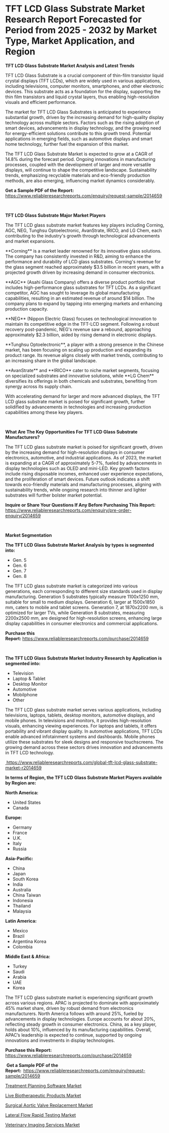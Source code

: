 <p><h1>TFT LCD Glass Substrate Market Research Report Forecasted for Period from 2025 -  2032 by Market Type, Market Application, and Region</h1></p><p><strong>TFT LCD Glass Substrate Market Analysis and Latest Trends</strong></p>
<p><p>TFT LCD Glass Substrate is a crucial component of thin-film transistor liquid crystal displays (TFT LCDs), which are widely used in various applications, including televisions, computer monitors, smartphones, and other electronic devices. This substrate acts as a foundation for the display, supporting the thin film transistors and liquid crystal layers, thus enabling high-resolution visuals and efficient performance.</p><p>The market for TFT LCD Glass Substrates is anticipated to experience substantial growth, driven by the increasing demand for high-quality display technology across multiple sectors. Factors such as the rising adoption of smart devices, advancements in display technology, and the growing need for energy-efficient solutions contribute to this growth trend. Potential applications in emerging fields, such as automotive displays and smart home technology, further fuel the expansion of this market.</p><p>The TFT LCD Glass Substrate Market is expected to grow at a CAGR of 14.8% during the forecast period. Ongoing innovations in manufacturing processes, coupled with the development of larger and more versatile displays, will continue to shape the competitive landscape. Sustainability trends, emphasizing recyclable materials and eco-friendly production methods, are also emerging, influencing market dynamics considerably.</p></p>
<p><strong>Get a Sample PDF of the Report:&nbsp;</strong> <a href="https://www.reliableresearchreports.com/enquiry/request-sample/2014659?utm_campaign=2662&utm_medium=2&utm_source=Github&utm_content=ia&utm_term=06042025&utm_id=tft-lcd-glass-substrate">https://www.reliableresearchreports.com/enquiry/request-sample/2014659</a></p>
<p>&nbsp;</p>
<p><strong>TFT LCD Glass Substrate Major Market Players</strong></p>
<p><p>The TFT LCD glass substrate market features key players including Corning, AGC, NEG, Tunghsu Optoelectronic, AvanStrate, IRICO, and LG Chem, each contributing to the industry's growth through technological advancements and market expansions.</p><p>**Corning** is a market leader renowned for its innovative glass solutions. The company has consistently invested in R&D, aiming to enhance the performance and durability of LCD glass substrates. Corning's revenue for the glass segment reached approximately $3.5 billion in recent years, with a projected growth driven by increasing demand in consumer electronics.</p><p>**AGC** (Asahi Glass Company) offers a diverse product portfolio that includes high-performance glass substrates for TFT LCDs. As a significant competitor, AGC has sought to leverage its global manufacturing capabilities, resulting in an estimated revenue of around $14 billion. The company plans to expand by tapping into emerging markets and enhancing production capacity.</p><p>**NEG** (Nippon Electric Glass) focuses on technological innovation to maintain its competitive edge in the TFT-LCD segment. Following a robust recovery post-pandemic, NEG's revenue saw a rebound, approaching approximately $2.3 billion, aided by rising demand in electronic displays.</p><p>**Tunghsu Optoelectronic**, a player with a strong presence in the Chinese market, has been focusing on scaling up production and expanding its product range. Its revenue aligns closely with market trends, contributing to an increasing share in the global landscape.</p><p>**AvanStrate** and **IRICO** cater to niche market segments, focusing on specialized substrates and innovative solutions, while **LG Chem** diversifies its offerings in both chemicals and substrates, benefiting from synergy across its supply chain.</p><p>With accelerating demand for larger and more advanced displays, the TFT LCD glass substrate market is poised for significant growth, further solidified by advancements in technologies and increasing production capabilities among these key players.</p></p>
<p>&nbsp;</p>
<p><strong>What Are The Key Opportunities For TFT LCD Glass Substrate Manufacturers?</strong></p>
<p><p>The TFT LCD glass substrate market is poised for significant growth, driven by the increasing demand for high-resolution displays in consumer electronics, automotive, and industrial applications. As of 2023, the market is expanding at a CAGR of approximately 5-7%, fueled by advancements in display technologies such as OLED and mini-LED. Key growth factors include rising disposable incomes, enhanced user experience expectations, and the proliferation of smart devices. Future outlook indicates a shift towards eco-friendly materials and manufacturing processes, aligning with sustainability trends, while ongoing research into thinner and lighter substrates will further bolster market potential.</p></p>
<p><strong>Inquire or Share Your Questions If Any Before Purchasing This Report:</strong> <a href="https://www.reliableresearchreports.com/enquiry/pre-order-enquiry/2014659?utm_campaign=2662&utm_medium=2&utm_source=Github&utm_content=ia&utm_term=06042025&utm_id=tft-lcd-glass-substrate">https://www.reliableresearchreports.com/enquiry/pre-order-enquiry/2014659</a></p>
<p>&nbsp;</p>
<p><strong>Market Segmentation</strong></p>
<p><strong>The TFT LCD Glass Substrate Market Analysis by types is segmented into:</strong></p>
<p><ul><li>Gen. 5</li><li>Gen. 6</li><li>Gen. 7</li><li>Gen. 8</li></ul></p>
<p><p>The TFT LCD glass substrate market is categorized into various generations, each corresponding to different size standards used in display manufacturing. Generation 5 substrates typically measure 1100x1250 mm, suitable for small to medium displays. Generation 6, larger at 1500x1850 mm, caters to mobile and tablet screens. Generation 7, at 1870x2200 mm, is optimized for larger TVs, while Generation 8 substrates, measuring 2200x2500 mm, are designed for high-resolution screens, enhancing large display capabilities in consumer electronics and commercial applications.</p></p>
<p><strong>Purchase this Report:&nbsp;</strong><a href="https://www.reliableresearchreports.com/purchase/2014659?utm_campaign=2662&utm_medium=2&utm_source=Github&utm_content=ia&utm_term=06042025&utm_id=tft-lcd-glass-substrate">https://www.reliableresearchreports.com/purchase/2014659</a></p>
<p>&nbsp;</p>
<p><strong>The TFT LCD Glass Substrate Market Industry Research by Application is segmented into:</strong></p>
<p><ul><li>Television</li><li>Laptop & Tablet</li><li>Desktop Monitor</li><li>Automotive</li><li>Mobilphone</li><li>Other</li></ul></p>
<p><p>The TFT LCD glass substrate market serves various applications, including televisions, laptops, tablets, desktop monitors, automotive displays, and mobile phones. In televisions and monitors, it provides high-resolution visuals, enhancing viewing experiences. For laptops and tablets, it offers portability and vibrant display quality. In automotive applications, TFT LCDs enable advanced infotainment systems and dashboards. Mobile phones utilize these substrates for sleek designs and responsive touchscreens. The growing demand across these sectors drives innovation and advancements in TFT LCD technology.</p></p>
<p><a href="https://www.reliableresearchreports.com/global-tft-lcd-glass-substrate-market-r2014659?utm_campaign=2662&utm_medium=2&utm_source=Github&utm_content=ia&utm_term=06042025&utm_id=tft-lcd-glass-substrate">&nbsp;https://www.reliableresearchreports.com/global-tft-lcd-glass-substrate-market-r2014659</a></p>
<p><strong>In terms of Region, the TFT LCD Glass Substrate Market Players available by Region are:</strong></p>
<p>
    <p> <strong> North America: </strong>
        <ul>
            <li>United States</li>
            <li>Canada</li>
        </ul>
        </p> 
    <p> <strong> Europe: </strong>
        <ul>
            <li>Germany</li>
            <li>France</li>
            <li>U.K.</li>
            <li>Italy</li>
            <li>Russia</li>
        </ul>
        </p> 
    <p> <strong> Asia-Pacific: </strong>
        <ul>
            <li>China</li>
            <li>Japan</li>
            <li>South Korea</li>
            <li>India</li>
            <li>Australia</li>
            <li>China Taiwan</li>
            <li>Indonesia</li>
            <li>Thailand</li>
            <li>Malaysia</li>
        </ul>
        </p> 
    <p> <strong> Latin America: </strong>
        <ul>
            <li>Mexico</li>
            <li>Brazil</li>
            <li>Argentina Korea</li>
            <li>Colombia</li>
        </ul>
        </p> 
    <p> <strong> Middle East & Africa: </strong>
        <ul>
            <li>Turkey</li>
            <li>Saudi</li>
            <li>Arabia</li>
            <li>UAE</li>
            <li>Korea</li>
        </ul>
    </p>
    </p>
<p><p>The TFT LCD glass substrate market is experiencing significant growth across various regions. APAC is projected to dominate with approximately 45% market share, driven by robust demand from electronics manufacturers. North America follows with around 25%, fueled by advancements in display technologies. Europe accounts for about 20%, reflecting steady growth in consumer electronics. China, as a key player, holds about 10%, influenced by its manufacturing capabilities. Overall, APAC’s leadership is expected to continue, supported by ongoing innovations and investments in display technologies.</p></p>
<p><strong>Purchase this Report: </strong><a href="https://www.reliableresearchreports.com/purchase/2014659?utm_campaign=2662&utm_medium=2&utm_source=Github&utm_content=ia&utm_term=06042025&utm_id=tft-lcd-glass-substrate">https://www.reliableresearchreports.com/purchase/2014659</a></p>
<p>&nbsp;<strong>Get a Sample PDF of the Report:&nbsp;&nbsp;</strong><a href="https://www.reliableresearchreports.com/enquiry/request-sample/2014659?utm_campaign=2662&utm_medium=2&utm_source=Github&utm_content=ia&utm_term=06042025&utm_id=tft-lcd-glass-substrate">https://www.reliableresearchreports.com/enquiry/request-sample/2014659</a></p>
<p><strong></strong></p>
<p><p><a href="https://www.linkedin.com/pulse/forecasted-growth-treatment-planning-software-market-analyzing-mbflc?utm_campaign=2662&utm_medium=2&utm_source=Github&utm_content=ia&utm_term=06042025&utm_id=tft-lcd-glass-substrate">Treatment Planning Software Market</a></p><p><a href="https://www.linkedin.com/pulse/evolvinglive-biotherapeutic-products-marketdynamics-types-applications-qutgc?utm_campaign=2662&utm_medium=2&utm_source=Github&utm_content=ia&utm_term=06042025&utm_id=tft-lcd-glass-substrate">Live Biotherapeutic Products Market</a></p><p><a href="https://www.linkedin.com/pulse/navigating-surgical-aortic-valve-replacement-market-financial-9gwmc?utm_campaign=2662&utm_medium=2&utm_source=Github&utm_content=ia&utm_term=06042025&utm_id=tft-lcd-glass-substrate">Surgical Aortic Valve Replacement Market</a></p><p><a href="https://www.linkedin.com/pulse/lateral-flow-rapid-testing-market-dynamics-53-cagr-growth-kuejc?utm_campaign=2662&utm_medium=2&utm_source=Github&utm_content=ia&utm_term=06042025&utm_id=tft-lcd-glass-substrate">Lateral Flow Rapid Testing Market</a></p><p><a href="https://www.linkedin.com/pulse/veterinary-imaging-services-market-size-types-share-forecast-jpsjc?utm_campaign=2662&utm_medium=2&utm_source=Github&utm_content=ia&utm_term=06042025&utm_id=tft-lcd-glass-substrate">Veterinary Imaging Services Market</a></p></p>